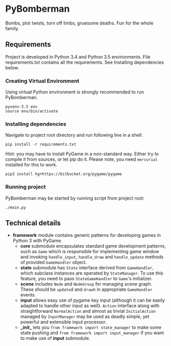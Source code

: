 # PyBomberman

Bombs, plot twists, torn off limbs, gruesome deaths.
Fun for the whole family.


## Requirements
Project is developed in Python 3.4 and Python 3.5 environments.
File requirements.txt contains all the requirements.
See Installing dependencies below.


### Creating Virtual Environment
Using virtual Python environment is strongly recommended to run PyBomberman.
```
pyvenv-3.5 env
source env/bin/activate
```


### Installing dependencies
Navigate to project root directory and run following line in a shell:
```
pip install -r requirements.txt
```
Hint: you may have to install PyGame in a non-standard way.
Either try to compile it from sources, or let pip do it.
Please note, you need `mercurial` installed for this to work.
```
pip3 install hg+https://bitbucket.org/pygame/pygame
```


### Running project
PyBomberman may be started by running script from project root: 
```
./main.py
```

## Technical details

* **framework** module contains generic patterns for developing games in Python 3 with PyGame.
  * **core** submodule encapsulates standard game development patterns, such as `Game` which is responsible for implementing game window and invoking `handle_input`, `handle_draw` and `handle_update` methods of provided `GameHandler` object.
  * **state** submodule has `State` interface derived from `GameHandler`, which subclass instances are operated by `StateManager`. To use this feature, you need to pass `StateGameHandler` to `Game`'s initializer.
  * **scene** includes `Node` and `NodeGroup` for managing scene graph. These should be `update`d and `draw`n in appropriate `GameHandler` events.
  * **input** allows easy use of pygame key input (although it can be easily adapted to handle other input as well). `Action` interface along with straightforward `NormalAction` and almost as trivial `InitialAction` managed by `InputManager` may be used as deadly simple, yet powerful and extensible input processor.
  * **\__init__** lets you `from framework import state_manager` to make some state pushing and `from framework import input_manager` if you want to make use of **input** submodule.
